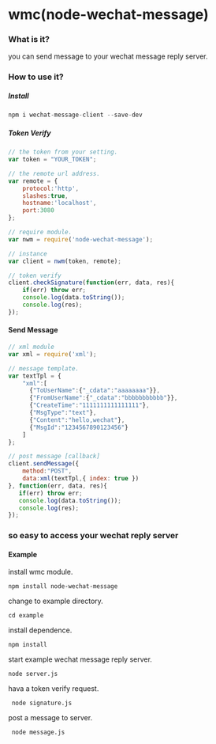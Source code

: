 # wmc(node-wechat-message)

### What is it?
you can send message to your wechat message reply server.

### How to use it?

##### Install

```javascript
npm i wechat-message-client --save-dev
```

##### Token Verify

```javascript
// the token from your setting.
var token = "YOUR_TOKEN";

// the remote url address.
var remote = {
    protocol:'http',
    slashes:true,
    hostname:'localhost',
    port:3080
};

// require module.
var nwm = require('node-wechat-message');

// instance
var client = nwm(token, remote);

// token verify
client.checkSignature(function(err, data, res){
    if(err) throw err;
    console.log(data.toString());
    console.log(res);
});
```

#### Send Message

```javascript
// xml module
var xml = require('xml');

// message template.
var textTpl = {
    "xml":[
      {"ToUserName":{"_cdata":"aaaaaaaa"}},
      {"FromUserName":{"_cdata":"bbbbbbbbbbb"}},
      {"CreateTime":"1111111111111111"},
      {"MsgType":"text"},
      {"Content":"hello,wechat"},
      {"MsgId":"1234567890123456"}
    ]
};

// post message [callback]
client.sendMessage({
    method:"POST",
    data:xml(textTpl,{ index: true })
}, function(err, data, res){
   if(err) throw err;
   console.log(data.toString());
   console.log(res);
});
```

### so easy to access your wechat reply server

#### Example

install wmc module.

```
npm install node-wechat-message
```

change to example directory.
 
```
cd example
```

install dependence.

```
npm install
```

start example wechat message reply server.

```
node server.js
```

hava a token verify request.

```
 node signature.js
```

post a message to server. 

```
 node message.js
```
